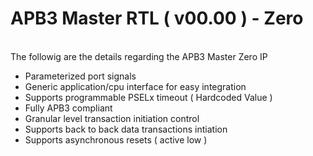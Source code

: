# APB3 Master RTL ( v00.00 ) - Zero

<br />
The followig are the details regarding the APB3 Master Zero IP <br />

  - Parameterized port signals
  - Generic application/cpu interface for easy integration
  - Supports programmable PSELx timeout ( Hardcoded Value )
  - Fully APB3 compliant
  - Granular level transaction initiation control
  - Supports back to back data transactions intiation
  - Supports asynchronous resets ( active low )
